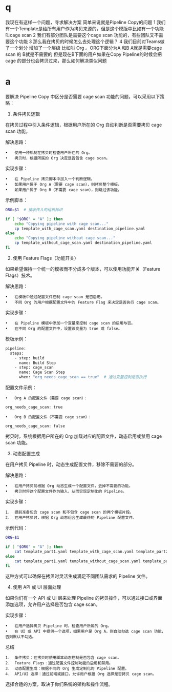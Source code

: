 # q 
我现在有这样一个问题，寻求解决方案
简单来说就是Pipeline Copy的问题
1 我们有一个Template是给所有用户作为拷贝来源的，但是这个模版中比如有一个功能叫cage scan
2 我们有部分团队是需要这个cage scan 功能的，有些团队又不需要这个功能
3 那么我在拷贝的时候怎么去处理这个逻辑？
4 我们目前对Teams做了一个划分 增加了一个层级 比如叫 Org 。ORG下面分为A 和B 
A就是需要cage scan 的 B就是不需要的
但是现在B下面的用户如果在Copy Pipeline的时候会把cage 的部分也会拷贝过来，那么如何解决类似问题
# a
要解决 Pipeline Copy 中区分是否需要 cage scan 功能的问题，可以采用以下策略：

1. 条件拷贝逻辑

在拷贝过程中引入条件逻辑，根据用户所在的 Org 自动判断是否需要拷贝 cage scan 功能。

解决思路：

	•	使用一种机制在拷贝时检查用户所在的 Org。
	•	拷贝时，根据所属的 Org 决定是否包含 cage scan。

实现步骤：

	•	在 Pipeline 拷贝脚本中加入一个判断逻辑。
	•	如果用户属于 Org A（需要 cage scan），则拷贝整个模板。
	•	如果用户属于 Org B（不需要 cage scan），则跳过该功能。

示例脚本：
```bash
ORG=$1  # 接收传入的组织标识

if [ "$ORG" = "A" ]; then
    echo "Copying pipeline with cage scan..."
    cp template_with_cage_scan.yaml destination_pipeline.yaml
else
    echo "Copying pipeline without cage scan..."
    cp template_without_cage_scan.yaml destination_pipeline.yaml
fi
```
2. 使用 Feature Flags（功能开关）

如果希望保持一个统一的模板而不分成多个版本，可以使用功能开关（Feature Flags）技术。

解决思路：

	•	在模板中通过配置文件控制 cage scan 是否启用。
	•	不同 Org 的用户根据配置文件中的 Feature Flag 来决定是否执行 cage scan。

实现步骤：

	•	在 Pipeline 模板中添加一个变量来控制 cage scan 的启用与否。
	•	在不同 Org 的配置文件中，设置该变量为 true 或 false。

模板示例：
```bash
pipeline:
  steps:
    - step: build
      name: Build Step
    - step: cage_scan
      name: Cage Scan Step
      when: "org_needs_cage_scan == true"  # 通过变量控制是否执行
```
配置文件示例：

	•	Org A 的配置文件（需要 cage scan）：
```
org_needs_cage_scan: true
```

	•	Org B 的配置文件（不需要 cage scan）：
```
org_needs_cage_scan: false
```


拷贝时，系统根据用户所在的 Org 加载对应的配置文件，动态启用或禁用 cage scan 功能。

3. 动态配置生成

在用户拷贝 Pipeline 时，动态生成配置文件，移除不需要的部分。

解决思路：

	•	在用户拷贝前根据 Org 动态生成一个配置文件，去掉不需要的功能。
	•	拷贝时将这个配置文件作为输入，从而实现定制化的 Pipeline。

实现步骤：

	1.	提前准备包含 cage scan 和不包含 cage scan 的两个模板片段。
	2.	在用户拷贝时，根据 Org 动态组合生成最终的 Pipeline 配置文件。

示例代码：
```bash
ORG=$1

if [ "$ORG" = "A" ]; then
    cat template_part1.yaml template_with_cage_scan.yaml template_part2.yaml > final_pipeline.yaml
else
    cat template_part1.yaml template_without_cage_scan.yaml template_part2.yaml > final_pipeline.yaml
fi
```
这种方式可以确保在拷贝时灵活生成满足不同团队需求的 Pipeline 文件。

4. 使用 API 或 UI 层面处理

如果你们有一个 API 或 UI 层来处理 Pipeline 的拷贝操作，可以通过接口或界面添加选项，允许用户选择是否包含 cage scan。

实现步骤：

	•	在用户选择拷贝 Pipeline 时，检查用户所属的 Org。
	•	在 UI 或 API 中提供一个选项，如果用户是 Org A，则自动勾选 cage scan 功能，否则默认不勾选。

总结

	1.	条件拷贝：在拷贝时使用脚本动态控制是否包含 cage scan。
	2.	Feature Flags：通过配置文件控制功能的启用和禁用。
	3.	动态配置生成：根据不同的 Org 生成定制化的 Pipeline 配置。
	4.	API/UI 选择：通过前端或接口，允许用户根据 Org 选择是否拷贝 cage scan。

选择合适的方案，取决于你们系统的架构和操作流程。

